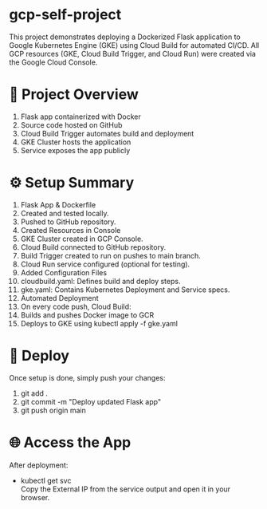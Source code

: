 # gcp-self-project
This project demonstrates deploying a Dockerized Flask application to Google Kubernetes Engine (GKE) using Cloud Build for automated CI/CD.
All GCP resources (GKE, Cloud Build Trigger, and Cloud Run) were created via the Google Cloud Console.

# 🧱 Project Overview
  1. Flask app containerized with Docker  
  2. Source code hosted on GitHub  
  3. Cloud Build Trigger automates build and deployment  
  4. GKE Cluster hosts the application  
  5. Service exposes the app publicly  

# ⚙️ Setup Summary
  1. Flask App & Dockerfile
  2. Created and tested locally.
  3. Pushed to GitHub repository.
  4. Created Resources in Console
  5. GKE Cluster created in GCP Console.
  6. Cloud Build connected to GitHub repository.
  7. Build Trigger created to run on pushes to main branch.
  8. Cloud Run service configured (optional for testing).
  9. Added Configuration Files
  10. cloudbuild.yaml: Defines build and deploy steps.
  11. gke.yaml: Contains Kubernetes Deployment and Service specs.
  12. Automated Deployment
  13. On every code push, Cloud Build:
  14. Builds and pushes Docker image to GCR
  15. Deploys to GKE using kubectl apply -f gke.yaml

# 🚀 Deploy
  Once setup is done, simply push your changes:
  
  1. git add .
  2. git commit -m "Deploy updated Flask app"
  3. git push origin main


  
# 🌐 Access the App

  After deployment:
  - kubectl get svc  
  Copy the External IP from the service output and open it in your browser.
